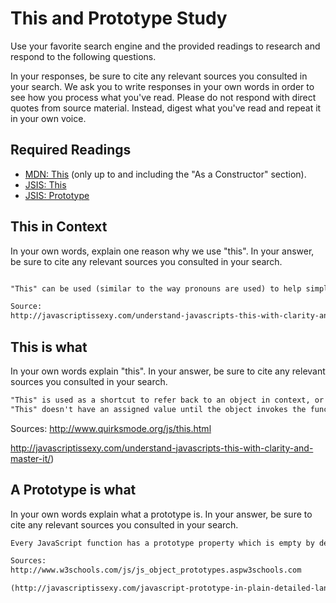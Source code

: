 # This and Prototype Study

Use your favorite search engine and the provided readings to research and
respond to the following questions.

In your responses, be sure to cite any relevant sources you consulted in your
search. We ask you to write responses in your own words in order to see how you
process what you've read. Please do not respond with direct quotes from source
material. Instead, digest what you've read and repeat it in your own voice.

## Required Readings

-   [MDN: This](https://developer.mozilla.org/en-US/docs/Web/JavaScript/Reference/Operators/this)
(only up to and including the "As a Constructor" section).
-   [JSIS: This](http://javascriptissexy.com/understand-javascripts-this-with-clarity-and-master-it/)
-   [JSIS: Prototype](http://javascriptissexy.com/javascript-prototype-in-plain-detailed-language/)

## This in Context

In your own words, explain one reason why we use "this". In your answer, be
sure to cite any relevant sources you consulted in your search.

```md

"This" can be used (similar to the way pronouns are used) to help simplify code and limits repetition. It can't be overridden with a global variable of the same name. Using "this" eliminates code ambiguity and enables easier debugging.

Source:
http://javascriptissexy.com/understand-javascripts-this-with-clarity-and-master-it/
```

## This is what

In your own words explain "this".  In your answer, be
sure to cite any relevant sources you consulted in your search.

```md
"This" is used as a shortcut to refer back to an object in context, or to the "owner" of the function being executed.
"This" doesn't have an assigned value until the object invokes the function where "this" is defined.

```
Sources:
http://www.quirksmode.org/js/this.html

http://javascriptissexy.com/understand-javascripts-this-with-clarity-and-master-it/)

## A Prototype is what

In your own words explain what a prototype is.  In your answer, be
sure to cite any relevant sources you consulted in your search.

```md
Every JavaScript function has a prototype property which is empty by default.  You can add methods and properties to a function, enabling inheritance of these methods and properties to other instances of that function.

Sources:
http://www.w3schools.com/js/js_object_prototypes.aspw3schools.com

(http://javascriptissexy.com/javascript-prototype-in-plain-detailed-language/)
```
